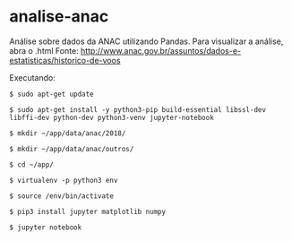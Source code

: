 # analise-anac

Análise sobre dados da ANAC utilizando Pandas. Para visualizar a análise, abra o .html
Fonte: http://www.anac.gov.br/assuntos/dados-e-estatisticas/historico-de-voos 

Executando:

```$ sudo apt-get update```

```$ sudo apt-get install -y python3-pip build-essential libssl-dev libffi-dev python-dev python3-venv jupyter-notebook```

```$ mkdir ~/app/data/anac/2018/```

```$ mkdir ~/app/data/anac/outros/```

```$ cd ~/app/```

```$ virtualenv -p python3 env```

```$ source /env/bin/activate```

```$ pip3 install jupyter matplotlib numpy```

```$ jupyter notebook```
